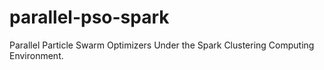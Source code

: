 # parallel-pso-spark
Parallel Particle Swarm Optimizers Under the Spark Clustering Computing Environment.
